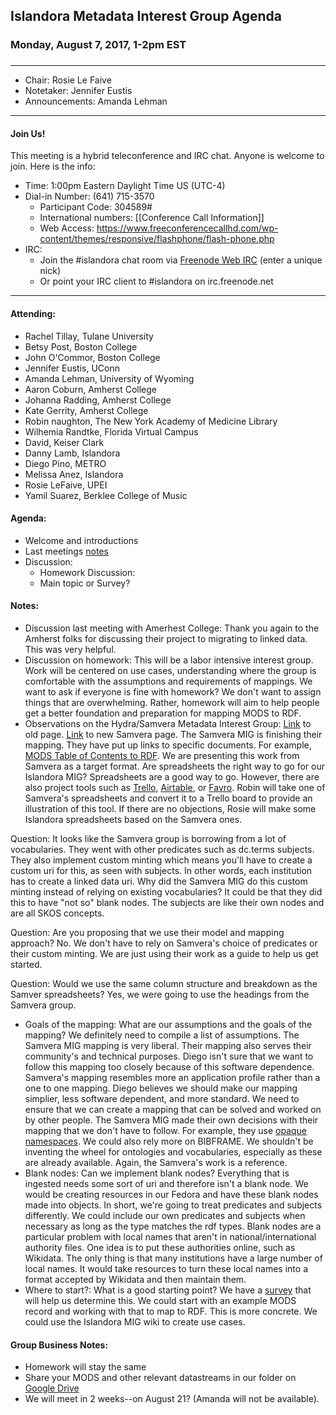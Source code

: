 ## Islandora Metadata Interest Group Agenda
### Monday, August 7, 2017, 1-2pm EST
### 
---
* Chair:  Rosie Le Faive
* Notetaker: Jennifer Eustis
* Announcements: Amanda Lehman

---

#### Join Us!
This meeting is a hybrid teleconference and IRC chat. Anyone is welcome to join. Here is the info:
* Time: 1:00pm Eastern Daylight Time US (UTC-4)
* Dial-in Number: (641) 715-3570
  * Participant Code: 304589#
  * International numbers: [[Conference Call Information]]
  * Web Access: https://www.freeconferencecallhd.com/wp-content/themes/responsive/flashphone/flash-phone.php
* IRC:
  * Join the #islandora chat room via [Freenode Web IRC](http://webchat.freenode.net/) (enter a unique nick)
  * Or point your IRC client to #islandora on irc.freenode.net
---
#### Attending:  
* Rachel Tillay, Tulane University  
* Betsy Post, Boston College  
* John O'Commor, Boston College  
* Jennifer Eustis, UConn  
* Amanda Lehman, University of Wyoming  
* Aaron Coburn, Amherst College  
* Johanna Radding, Amherst College  
* Kate Gerrity, Amherst College  
* Robin naughton, The New York Academy of Medicine Library  
* Wilhemia Randtke, Florida Virtual Campus  
* David, Keiser Clark
* Danny Lamb, Islandora  
* Diego Pino, METRO  
* Melissa Anez, Islandora  
* Rosie LeFaive, UPEI
* Yamil Suarez, Berklee College of Music

#### Agenda:
* Welcome and introductions
* Last meetings [notes](https://github.com/islandora-interest-groups/Islandora-Metadata-Interest-Group/blob/main/Meetings/2017/2017-07-24.md)
* Discussion: 
     * Homework Discussion:
     * Main topic or Survey? 

#### Notes:
* Discussion last meeting with Amerhest College: Thank you again to the Amherst folks for discussing their project to migrating to linked data. This was very helpful.  
* Discussion on homework: This will be a labor intensive interest group. Work will be centered on use cases, understanding where the group is comfortable with the assumptions and requirements of mappings. We want to ask if everyone is fine with homework? We don't want to assign things that are overwhelming. Rather, homework will aim to help people get a better foundation and preparation for mapping MODS to RDF.  
* Observations on the Hydra/Samvera Metadata Interest Group: [Link](https://wiki.duraspace.org/display/hydra/MODS+and+RDF+Descriptive+Metadata+Subgroup) to old page. [Link](https://wiki.duraspace.org/display/samvera/Samvera+Metadata+Interest+Group) to new Samvera page. The Samvera MIG is finishing their mapping. They have put up links to specific documents. For example, [MODS Table of Contents to RDF](https://docs.google.com/spreadsheets/d/1fYhdaFpr32rkPrFQtnkSJSq8jOi81xTal2KBMuzWym0/edit#gid=0). We are presenting this work from Samvera as a target format. Are spreadsheets the right way to go for our Islandora MIG? Spreadsheets are a good way to go. However, there are also project tools such as [Trello](https://trello.com/), [Airtable](airtable.com), or [Favro](https://www.favro.com/). Robin will take one of Samvera's spreadsheets and convert it to a Trello board to provide an illustration of this tool. If there are no objections, Rosie will make some Islandora spreadsheets based on the Samvera ones.

Question: It looks like the Samvera group is borrowing from a lot of vocabularies. They went with other predicates such as dc.terms subjects. They also implement custom minting which means you'll have to create a custom uri for this, as seen with subjects. In other words, each institution has to create a linked data uri. Why did the Samvera MIG do this custom minting instead of relying on existing vocabularies? It could be that they did this to have "not so" blank nodes. The subjects are like their own nodes and are all SKOS concepts.

Question: Are you proposing that we use their model and mapping approach? No. We don't have to rely on Samvera's choice of predicates or their custom minting. We are just using their work as a guide to help us get started.  

Question: Would we use the same column structure and breakdown as the Samver spreadsheets? Yes, we were going to use the headings from the Samvera group.  

* Goals of the mapping: What are our assumptions and the goals of the mapping? We definitely need to compile a list of assumptions. The Samvera MIG mapping is very liberal. Their mapping also serves their community's and technical purposes. Diego isn't sure that we want to follow this mapping too closely because of this software dependence. Samvera's mapping resembles more an application profile rather than a one to one mapping. Diego believes we should make our mapping simplier, less software dependent, and more standard. We need to ensure that we can create a mapping that can be solved and worked on by other people. The Samvera MIG made their own decisions with their mapping that we don't have to follow. For example, they use [opaque namespaces](http://opaquenamespace.org/vocabularies). We could also rely more on BIBFRAME. We shouldn't be inventing the wheel for ontologies and vocabularies, especially as these are already available. Again, the Samvera's work is a reference.  
* Blank nodes: Can we implement blank nodes? Everything that is ingested needs some sort of uri and therefore isn't a blank node. We would be creating resources in our Fedora and have these blank nodes made into objects. In short, we're going to treat predicates and subjects differently. We could include our own predicates and subjects when necessary as long as the type matches the rdf types. Blank nodes are a particular problem with local names that aren't in national/international authority files. One idea is to put these authorities online, such as Wikidata. The only thing is that many institutions have a large number of local names. It would take resources to turn these local names into a format accepted by Wikidata and then maintain them.  
* Where to start?: What is a good starting point? We have a [survey](https://goo.gl/forms/eIVI9TSyaS9QVtBR2) that will help us determine this. We could start with an example MODS record and working with that to map to RDF. This is more concrete. We could use the Islandora MIG wiki to create use cases.

#### Group Business Notes:
* Homework will stay the same
* Share your MODS and other relevant datastreams in our folder on [Google Drive](https://drive.google.com/drive/folders/0BzZjDmH6f51aeVBxT241aHRnbUk)
* We will meet in 2 weeks--on August 21?  (Amanda will not be available).
